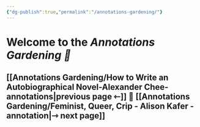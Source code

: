 ```yaml
---
{"dg-publish":true,"permalink":"/annotations-gardening/"}
---
```



# Welcome to the *Annotations Gardening 📑*

## [[Annotations Gardening/How to Write an Autobiographical Novel-Alexander Chee-annotations\|previous page ⇽]]  📑  [[Annotations Gardening/Feminist, Queer, Crip - Alison Kafer - annotation\|⇾ next page]]